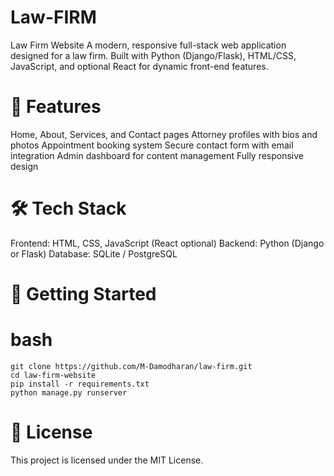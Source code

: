 # Law - FIRM
Law Firm Website
A modern, responsive full-stack web application designed for a law firm. Built with Python (Django/Flask), HTML/CSS, JavaScript, and optional React for dynamic front-end features.

# 🔧 Features
Home, About, Services, and Contact pages
Attorney profiles with bios and photos
Appointment booking system
Secure contact form with email integration
Admin dashboard for content management
Fully responsive design

# 🛠️ Tech Stack
Frontend: HTML, CSS, JavaScript (React optional)
Backend: Python (Django or Flask)
Database: SQLite / PostgreSQL

# 🚀 Getting Started

# bash
    git clone https://github.com/M-Damodharan/law-firm.git
    cd law-firm-website
    pip install -r requirements.txt
    python manage.py runserver
    
# 📌 License
This project is licensed under the MIT License.

 
 
 
